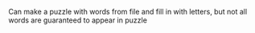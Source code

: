 Can make a puzzle with words from file and fill in with letters, but not all words are guaranteed to appear in puzzle